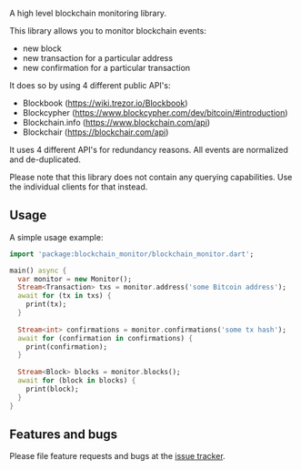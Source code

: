 A high level blockchain monitoring library.

This library allows you to monitor blockchain events:
- new block
- new transaction for a particular address
- new confirmation for a particular transaction

It does so by using 4 different public API's:
- Blockbook (https://wiki.trezor.io/Blockbook)
- Blockcypher (https://www.blockcypher.com/dev/bitcoin/#introduction)
- Blockchain.info (https://www.blockchain.com/api)
- Blockchair (https://blockchair.com/api)

It uses 4 different API's for redundancy reasons. All events are normalized and de-duplicated.

Please note that this library does not contain any querying capabilities. Use the individual clients for that instead.

## Usage

A simple usage example:

```dart
import 'package:blockchain_monitor/blockchain_monitor.dart';

main() async {
  var monitor = new Monitor();
  Stream<Transaction> txs = monitor.address('some Bitcoin address');
  await for (tx in txs) {
    print(tx);
  }
  
  Stream<int> confirmations = monitor.confirmations('some tx hash');
  await for (confirmation in confirmations) {
    print(confirmation);
  }
  
  Stream<Block> blocks = monitor.blocks();
  await for (block in blocks) {
    print(block);
  }
}
```

## Features and bugs

Please file feature requests and bugs at the [issue tracker][tracker].

[tracker]: http://github.com/inapay/blockchain_monitor/issues
